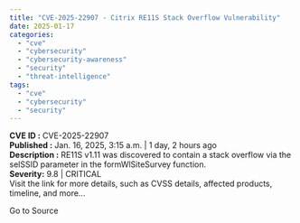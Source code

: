 ```yaml
---
title: "CVE-2025-22907 - Citrix RE11S Stack Overflow Vulnerability"
date: 2025-01-17
categories: 
  - "cve"
  - "cybersecurity"
  - "cybersecurity-awareness"
  - "security"
  - "threat-intelligence"
tags: 
  - "cve"
  - "cybersecurity"
  - "security"
---
```


**CVE ID :** CVE-2025-22907  
**Published :** Jan. 16, 2025, 3:15 a.m. | 1 day, 2 hours ago  
**Description :** RE11S v1.11 was discovered to contain a stack overflow via the selSSID parameter in the formWlSiteSurvey function.  
**Severity:** 9.8 | CRITICAL  
Visit the link for more details, such as CVSS details, affected products, timeline, and more...

Go to Source
